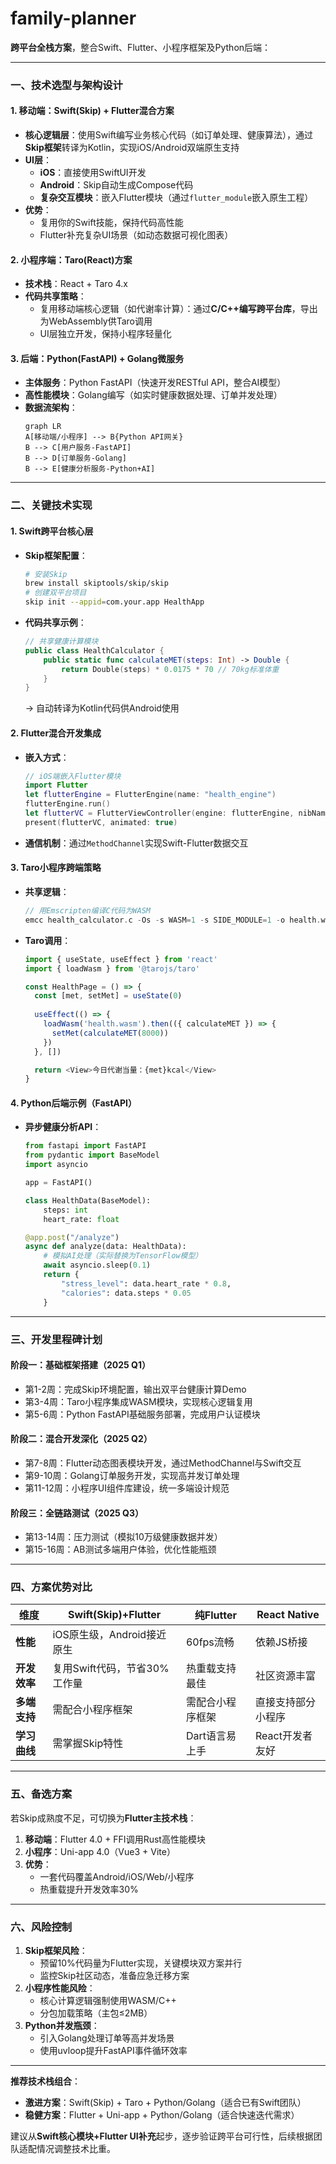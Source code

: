 # family-planner
**跨平台全栈方案**，整合Swift、Flutter、小程序框架及Python后端：

---

### **一、技术选型与架构设计**
#### **1. 移动端：Swift(Skip) + Flutter混合方案** 
- **核心逻辑层**：使用Swift编写业务核心代码（如订单处理、健康算法），通过**Skip框架**转译为Kotlin，实现iOS/Android双端原生支持  
- **UI层**：  
  - **iOS**：直接使用SwiftUI开发  
  - **Android**：Skip自动生成Compose代码  
  - **复杂交互模块**：嵌入Flutter模块（通过`flutter_module`嵌入原生工程）  
- **优势**：  
  - 复用你的Swift技能，保持代码高性能  
  - Flutter补充复杂UI场景（如动态数据可视化图表）  

#### **2. 小程序端：Taro(React)方案** 
- **技术栈**：React + Taro 4.x  
- **代码共享策略**：  
  - 复用移动端核心逻辑（如代谢率计算）：通过**C/C++编写跨平台库**，导出为WebAssembly供Taro调用  
  - UI层独立开发，保持小程序轻量化  

#### **3. 后端：Python(FastAPI) + Golang微服务**  
- **主体服务**：Python FastAPI（快速开发RESTful API，整合AI模型）  
- **高性能模块**：Golang编写（如实时健康数据处理、订单并发处理）  
- **数据流架构**：  
  ```mermaid
  graph LR
  A[移动端/小程序] --> B{Python API网关}
  B --> C[用户服务-FastAPI]
  B --> D[订单服务-Golang]
  B --> E[健康分析服务-Python+AI]
  ```

---

### **二、关键技术实现**
#### **1. Swift跨平台核心层**
- **Skip框架配置**：  
  ```bash
  # 安装Skip
  brew install skiptools/skip/skip
  # 创建双平台项目
  skip init --appid=com.your.app HealthApp
  ```  
- **代码共享示例**：  
  ```swift
  // 共享健康计算模块
  public class HealthCalculator {
      public static func calculateMET(steps: Int) -> Double {
          return Double(steps) * 0.0175 * 70 // 70kg标准体重
      }
  }
  ```  
  → 自动转译为Kotlin代码供Android使用

#### **2. Flutter混合开发集成**
- **嵌入方式**：  
  ```swift
  // iOS端嵌入Flutter模块
  import Flutter
  let flutterEngine = FlutterEngine(name: "health_engine")
  flutterEngine.run()
  let flutterVC = FlutterViewController(engine: flutterEngine, nibName: nil, bundle: nil)
  present(flutterVC, animated: true)
  ```  
- **通信机制**：通过`MethodChannel`实现Swift-Flutter数据交互  

#### **3. Taro小程序跨端策略**
- **共享逻辑**：  
  ```c
  // 用Emscripten编译C代码为WASM
  emcc health_calculator.c -Os -s WASM=1 -s SIDE_MODULE=1 -o health.wasm
  ```  
- **Taro调用**：  
  ```javascript
  import { useState, useEffect } from 'react'
  import { loadWasm } from '@tarojs/taro'

  const HealthPage = () => {
    const [met, setMet] = useState(0)
    
    useEffect(() => {
      loadWasm('health.wasm').then(({ calculateMET }) => {
        setMet(calculateMET(8000))
      })
    }, [])

    return <View>今日代谢当量：{met}kcal</View>
  }
  ```

#### **4. Python后端示例（FastAPI）**  
- **异步健康分析API**：  
  ```python
  from fastapi import FastAPI
  from pydantic import BaseModel
  import asyncio

  app = FastAPI()

  class HealthData(BaseModel):
      steps: int
      heart_rate: float

  @app.post("/analyze")
  async def analyze(data: HealthData):
      # 模拟AI处理（实际替换为TensorFlow模型）
      await asyncio.sleep(0.1)
      return {
          "stress_level": data.heart_rate * 0.8,
          "calories": data.steps * 0.05
      }
  ```

---

### **三、开发里程碑计划**
#### **阶段一：基础框架搭建（2025 Q1）**
- 第1-2周：完成Skip环境配置，输出双平台健康计算Demo  
- 第3-4周：Taro小程序集成WASM模块，实现核心逻辑复用  
- 第5-6周：Python FastAPI基础服务部署，完成用户认证模块  

#### **阶段二：混合开发深化（2025 Q2）**
- 第7-8周：Flutter动态图表模块开发，通过MethodChannel与Swift交互  
- 第9-10周：Golang订单服务开发，实现高并发订单处理  
- 第11-12周：小程序UI组件库建设，统一多端设计规范  

#### **阶段三：全链路测试（2025 Q3）**
- 第13-14周：压力测试（模拟10万级健康数据并发）  
- 第15-16周：AB测试多端用户体验，优化性能瓶颈  

---

### **四、方案优势对比**
| 维度         | Swift(Skip)+Flutter          | 纯Flutter           | React Native         |  
|--------------|-------------------------------|---------------------|----------------------|  
| **性能**     | iOS原生级，Android接近原生    | 60fps流畅           | 依赖JS桥接           |  
| **开发效率** | 复用Swift代码，节省30%工作量  | 热重载支持最佳       | 社区资源丰富         |  
| **多端支持** | 需配合小程序框架              | 需配合小程序框架     | 直接支持部分小程序    |  
| **学习曲线** | 需掌握Skip特性                | Dart语言易上手      | React开发者友好      |  

---

### **五、备选方案**
若Skip成熟度不足，可切换为**Flutter主技术栈**：  
1. **移动端**：Flutter 4.0 + FFI调用Rust高性能模块  
2. **小程序**：Uni-app 4.0（Vue3 + Vite）  
3. **优势**：  
   - 一套代码覆盖Android/iOS/Web/小程序  
   - 热重载提升开发效率30%  

---

### **六、风险控制**
1. **Skip框架风险**：  
   - 预留10%代码量为Flutter实现，关键模块双方案并行  
   - 监控Skip社区动态，准备应急迁移方案  
2. **小程序性能风险**：  
   - 核心计算逻辑强制使用WASM/C++  
   - 分包加载策略（主包≤2MB）  
3. **Python并发瓶颈**：  
   - 引入Golang处理订单等高并发场景  
   - 使用uvloop提升FastAPI事件循环效率  

---

**推荐技术栈组合**：  
- **激进方案**：Swift(Skip) + Taro + Python/Golang（适合已有Swift团队）  
- **稳健方案**：Flutter + Uni-app + Python/Golang（适合快速迭代需求）  

建议从**Swift核心模块+Flutter UI补充**起步，逐步验证跨平台可行性，后续根据团队适配情况调整技术比重。
